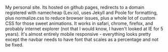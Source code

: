 My personal site. Its hosted on github pages, redirects to a domain registered with namecheap (Lev.io), uses Jekyll and Poole for formatting, plus normalize.css to reduce browser issues, plus a whole lot of custom CSS for those sweet animations. It works in safari, chrome, firefox, and probably internet explorer (not that I would know, I haven't looked at IE for 5 years). It's almost entirely mobile responsive - everything looks pretty except the navbar needs to have font that scales as a percentage and not be fixed. 
